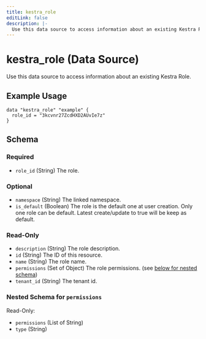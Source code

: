 ```yaml
---
title: kestra_role
editLink: false
description: |-
  Use this data source to access information about an existing Kestra Role.
---
```


# kestra_role (Data Source)

Use this data source to access information about an existing Kestra Role.

## Example Usage

```hcl
data "kestra_role" "example" {
  role_id = "3kcvnr27ZcdHXD2AUvIe7z"
}
```

<!-- schema generated by tfplugindocs -->
## Schema

### Required

- `role_id` (String) The role.

### Optional

- `namespace` (String) The linked namespace.
- `is_default` (Boolean) The role is the default one at user creation. Only one role can be default. Latest create/update to true will be keep as default.

### Read-Only

- `description` (String) The role description.
- `id` (String) The ID of this resource.
- `name` (String) The role name.
- `permissions` (Set of Object) The role permissions. (see [below for nested schema](#nested-schema-for-permissions))
- `tenant_id` (String) The tenant id.

<a id="nestedatt--permissions"></a>
### Nested Schema for `permissions`

Read-Only:

- `permissions` (List of String)
- `type` (String)
